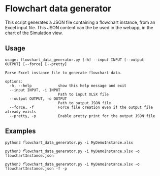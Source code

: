 # Flowchart data generator

This script generates a JSON file containing a flowchart instance, from an Excel input file. This JSON content can the
be used in the webapp, in the chart of the Simulation view.

## Usage

```
usage: flowchart_data_generator.py [-h] --input INPUT [--output OUTPUT] [--force] [--pretty]

Parse Excel instance file to generate flowchart data.

options:
  -h, --help            show this help message and exit
  --input INPUT, -i INPUT
                        Path to input XLSX file
  --output OUTPUT, -o OUTPUT
                        Path to output JSON file
  --force, -f           Force file creation even if the output file already exists
  --pretty, -p          Enable pretty print for the output JSON file

```

## Examples

`python3 flowchart_data_generator.py -i MyDemoInstance.xlsx`

`python3 flowchart_data_generator.py -i MyDemoInstance.xlsx -o flowchartInstance.json`

`python3 flowchart_data_generator.py -i MyDemoInstance.xlsx -o flowchartInstance.json -f -p`

